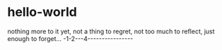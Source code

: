 # hello-world
nothing more to it yet, 
not a thing to regret, 
not too much to reflect, 
just enough to forget...
-1-2---4----------------
